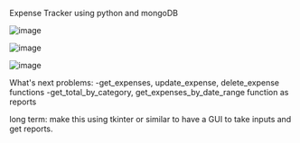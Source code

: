 Expense Tracker using python and mongoDB

![image](https://github.com/user-attachments/assets/fca3c0d6-92bc-416d-adeb-3b8dec84cdf7)

![image](https://github.com/user-attachments/assets/5f3d9f6f-7758-4296-9946-e7a35e041d37)

![image](https://github.com/user-attachments/assets/05882b86-7567-412d-a173-018c28a1729b)


What's next problems:
-get_expenses, update_expense, delete_expense functions
-get_total_by_category, get_expenses_by_date_range function as reports


long term: 
make this using tkinter or similar to have a GUI to take inputs and get reports.
